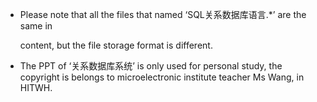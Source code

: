 - Please note that all the files that named ‘SQL关系数据库语言.*’ are the same in 

  content, but the file storage format is different.

- The PPT of ‘关系数据库系统’ is only used for personal study, the copyright is belongs to microelectronic institute teacher Ms Wang, in HITWH.

